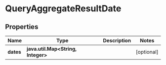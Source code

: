 

# QueryAggregateResultDate

## Properties

Name | Type | Description | Notes
------------ | ------------- | ------------- | -------------
**dates** | **java.util.Map&lt;String, Integer&gt;** |  |  [optional]



